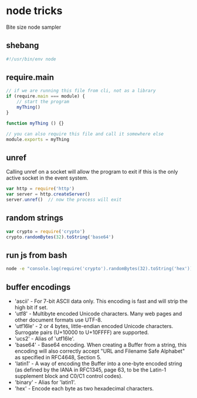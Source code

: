 # node tricks

Bite size node sampler

## shebang
```js
#!/usr/bin/env node
```

## require.main
```js
// if we are running this file from cli, not as a library
if (require.main === module) {
    // start the program
    myThing()
}

function myThing () {}

// you can also require this file and call it somewhere else
module.exports = myThing
```

## unref
Calling unref on a socket will allow the program to exit if this is the only active socket in the event system.

```js
var http = require('http')
var server = http.createServer()
server.unref()  // now the process will exit
```

## random strings
```js
var crypto = require('crypto')
crypto.randomBytes(32).toString('base64')
```

## run js from bash

```bash
node -e "console.log(require('crypto').randomBytes(32).toString('hex'));"
```

## buffer encodings

* 'ascii' - For 7-bit ASCII data only. This encoding is fast and will strip the high bit if set.
* 'utf8' - Multibyte encoded Unicode characters. Many web pages and other document formats use UTF-8.
* 'utf16le' - 2 or 4 bytes, little-endian encoded Unicode characters. Surrogate pairs (U+10000 to U+10FFFF) are supported.
* 'ucs2' - Alias of 'utf16le'.
* 'base64' - Base64 encoding. When creating a Buffer from a string, this encoding will also correctly accept "URL and Filename Safe Alphabet" as specified in RFC4648, Section 5.
* 'latin1' - A way of encoding the Buffer into a one-byte encoded string (as defined by the IANA in RFC1345, page 63, to be the Latin-1 supplement block and C0/C1 control codes).
* 'binary' - Alias for 'latin1'.
* 'hex' - Encode each byte as two hexadecimal characters.


